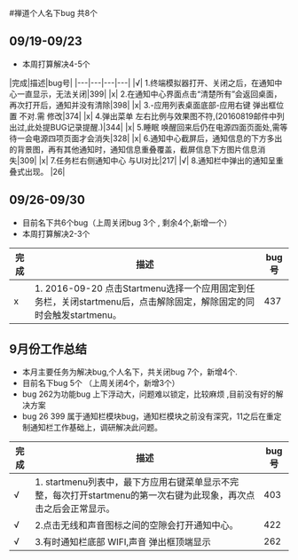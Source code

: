 #禅道个人名下bug 共8个 
## 09/19-09/23
- 本周打算解决4-5个

|完成|描述|bug号|
|---|---|---|---|
|√| 1.终端模拟器打开、关闭之后，在通知中心一直显示，无法关闭|399|
|x| 2.在通知中心界面点击“清楚所有”会返回桌面，再次打开后，通知并没有清除|398|
|x| 3.-应用列表桌面底部-应用右键 弹出框位置 不对.需 修改|374|
|x| 4.弹出菜单 左右比例与效果图不符,(20160819邮件中列出过,此处提BUG记录提醒.)|344|
|x| 5.睡眠 唤醒回来后仍在电源四面页面处,需等待一会电源四项页面才会消失|328|
|x| 6.通知中心截屏后，通知信息的下方多出的背景图，再有其他通知时，通知信息重叠覆盖，截屏信息下方图片信息消失|309|
|x| 7.任务栏右侧通知中心 与UI对比|217|
|√| 8.通知栏中弹出的通知呈重叠式出现。 |26|


## 09/26-09/30 
- 目前名下共6个bug（上周关闭bug 3个 , 剩余4个,新增一个）
- 本周打算解决2-3个


|完成|描述|bug号|
|---|---|---|
|x| 1. 2016-09-20 点击Startmenu选择一个应用固定到任务栏，关闭startmenu后，点击解除固定，解除固定的同时会触发startmenu。|437|

## 9月份工作总结
- 本月主要任务为解决bug,个人名下，共关闭bug 7个，新增4个.
- 目前名下bug 5个 （上周关闭4个，新增3个）
- bug 262为功能bug 上下浮动大，问题难以锁定，比较麻烦 ,目前没有好的解决方案
- bug 26 399 属于通知栏模块bug，通知栏模块之前没有深究，11之后在重定制通知栏工作基础上，调研解决此问题。

|完成|描述|bug号|
|---|---|---|
|√|1. startmenu列表中，最下方应用右键菜单显示不完整，每次打开startmenu的第一次右键为此现象，再次点击之后会正常显示。|403|
|√|2.点击无线和声音图标之间的空隙会打开通知中心。|422|
|√|3.有时通知栏底部 WIFI,声音 弹出框顶端显示 |262|

